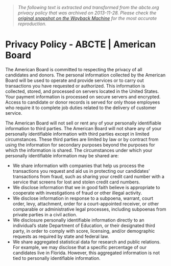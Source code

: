 > *The following text is extracted and transformed from the abcte.org privacy policy that was archived on 2013-11-28. Please check the [original snapshot on the Wayback Machine](https://web.archive.org/web/20131128081248id_/http%3A//abcte.org/privacy-policy) for the most accurate reproduction.*

# Privacy Policy - ABCTE | American Board

The American Board is committed to respecting the privacy of all candidates and donors. The personal information collected by the American Board will be used to operate and provide services or to carry out transactions you have requested or authorized. This information is collected, stored, and processed on servers located in the United States. Your payment information is processed on secure servers and encrypted. Access to candidate or donor records is served for only those employees who require it to complete job duties related to the delivery of customer service.

The American Board will not sell or rent any of your personally identifiable information to third parties. The American Board will not share any of your personally identifiable information with third parties except in limited circumstances. These third parties are limited by law or by contract from using the information for secondary purposes beyond the purposes for which the information is shared. The circumstances under which your personally identifiable information may be shared are:

  * We share information with companies that help us process the transactions you request and aid us in protecting our candidates’ transactions from fraud, such as sharing your credit card number with a service that screens for lost and stolen credit card numbers.
  * We disclose information that we in good faith believe is appropriate to cooperate with investigations of fraud or other illegal activity.
  * We disclose information in response to a subpoena, warrant, court order, levy, attachment, order for a court-appointed receiver, or other comparable or administrative legal processes, including subpoenas from private parties in a civil action.
  * We disclosure personally identifiable information directly to an individual’s state Department of Education, or their designated third party, in order to comply with score, licensing, and/or demographic requests as required by state and federal law.
  * We share aggregated statistical data for research and public relations. For example, we may disclose that a specific percentage of our candidates live in Florida. However, this aggregated information is not tied to personally identifiable information.


